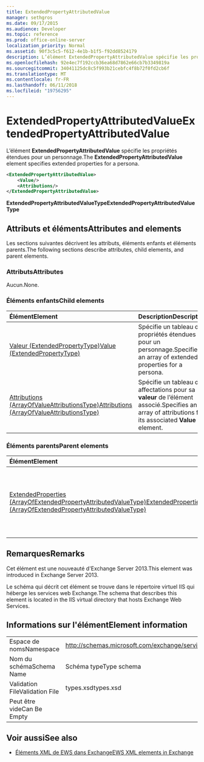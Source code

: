 ```yaml
---
title: ExtendedPropertyAttributedValue
manager: sethgros
ms.date: 09/17/2015
ms.audience: Developer
ms.topic: reference
ms.prod: office-online-server
localization_priority: Normal
ms.assetid: 90f3c5c5-f612-4e1b-b1f5-f92dd8524179
description: L’élément ExtendedPropertyAttributedValue spécifie les propriétés étendues pour un personnage.
ms.openlocfilehash: 92e4ec7f192ccb36ea68d7862e66cb7b3349819a
ms.sourcegitcommit: 34041125dc8c5f993b21cebfc4f8b72f0fd2cb6f
ms.translationtype: MT
ms.contentlocale: fr-FR
ms.lasthandoff: 06/11/2018
ms.locfileid: "19756295"
---
```

# <a name="extendedpropertyattributedvalue"></a><span data-ttu-id="70a9b-103">ExtendedPropertyAttributedValue</span><span class="sxs-lookup"><span data-stu-id="70a9b-103">ExtendedPropertyAttributedValue</span></span>

<span data-ttu-id="70a9b-104">L’élément **ExtendedPropertyAttributedValue** spécifie les propriétés étendues pour un personnage.</span><span class="sxs-lookup"><span data-stu-id="70a9b-104">The **ExtendedPropertyAttributedValue** element specifies extended properties for a persona.</span></span> 
  
```XML
<ExtendedPropertyAttributedValue>
    <Value/>
    <Attributions/>
</ExtendedPropertyAttributedValue>
```

 <span data-ttu-id="70a9b-105">**ExtendedPropertyAttributedValueType**</span><span class="sxs-lookup"><span data-stu-id="70a9b-105">**ExtendedPropertyAttributedValueType**</span></span>
## <a name="attributes-and-elements"></a><span data-ttu-id="70a9b-106">Attributs et éléments</span><span class="sxs-lookup"><span data-stu-id="70a9b-106">Attributes and elements</span></span>

<span data-ttu-id="70a9b-107">Les sections suivantes décrivent les attributs, éléments enfants et éléments parents.</span><span class="sxs-lookup"><span data-stu-id="70a9b-107">The following sections describe attributes, child elements, and parent elements.</span></span>
  
### <a name="attributes"></a><span data-ttu-id="70a9b-108">Attributs</span><span class="sxs-lookup"><span data-stu-id="70a9b-108">Attributes</span></span>

<span data-ttu-id="70a9b-109">Aucun.</span><span class="sxs-lookup"><span data-stu-id="70a9b-109">None.</span></span>
  
### <a name="child-elements"></a><span data-ttu-id="70a9b-110">Éléments enfants</span><span class="sxs-lookup"><span data-stu-id="70a9b-110">Child elements</span></span>

|<span data-ttu-id="70a9b-111">**Élément**</span><span class="sxs-lookup"><span data-stu-id="70a9b-111">**Element**</span></span>|<span data-ttu-id="70a9b-112">**Description**</span><span class="sxs-lookup"><span data-stu-id="70a9b-112">**Description**</span></span>|
|:-----|:-----|
|[<span data-ttu-id="70a9b-113">Valeur (ExtendedPropertyType)</span><span class="sxs-lookup"><span data-stu-id="70a9b-113">Value (ExtendedPropertyType)</span></span>](value-extendedpropertytype.md) <br/> |<span data-ttu-id="70a9b-114">Spécifie un tableau de propriétés étendues pour un personnage.</span><span class="sxs-lookup"><span data-stu-id="70a9b-114">Specifies an array of extended properties for a persona.</span></span>  <br/> |
|[<span data-ttu-id="70a9b-115">Attributions (ArrayOfValueAttributionsType)</span><span class="sxs-lookup"><span data-stu-id="70a9b-115">Attributions (ArrayOfValueAttributionsType)</span></span>](attributions-arrayofvalueattributionstype.md) <br/> |<span data-ttu-id="70a9b-116">Spécifie un tableau des affectations pour sa **valeur** de l’élément associé.</span><span class="sxs-lookup"><span data-stu-id="70a9b-116">Specifies an array of attributions for its associated **Value** element.</span></span>  <br/> |
   
### <a name="parent-elements"></a><span data-ttu-id="70a9b-117">Éléments parents</span><span class="sxs-lookup"><span data-stu-id="70a9b-117">Parent elements</span></span>

|<span data-ttu-id="70a9b-118">**Élément**</span><span class="sxs-lookup"><span data-stu-id="70a9b-118">**Element**</span></span>|<span data-ttu-id="70a9b-119">**Description**</span><span class="sxs-lookup"><span data-stu-id="70a9b-119">**Description**</span></span>|
|:-----|:-----|
|[<span data-ttu-id="70a9b-120">ExtendedProperties (ArrayOfExtendedPropertyAttributedValueType)</span><span class="sxs-lookup"><span data-stu-id="70a9b-120">ExtendedProperties (ArrayOfExtendedPropertyAttributedValueType)</span></span>](extendedproperties-arrayofextendedpropertyattributedvaluetype.md) <br/> |<span data-ttu-id="70a9b-121">Contient les propriétés étendues utilisées pour les opérations de magasin de contacts unifié.</span><span class="sxs-lookup"><span data-stu-id="70a9b-121">Contains the extended properties used for Unified Contact Store operations.</span></span>  <br/> |
   
## <a name="remarks"></a><span data-ttu-id="70a9b-122">Remarques</span><span class="sxs-lookup"><span data-stu-id="70a9b-122">Remarks</span></span>

<span data-ttu-id="70a9b-123">Cet élément est une nouveauté d'Exchange Server 2013.</span><span class="sxs-lookup"><span data-stu-id="70a9b-123">This element was introduced in Exchange Server 2013.</span></span>
  
<span data-ttu-id="70a9b-124">Le schéma qui décrit cet élément se trouve dans le répertoire virtuel IIS qui héberge les services web Exchange.</span><span class="sxs-lookup"><span data-stu-id="70a9b-124">The schema that describes this element is located in the IIS virtual directory that hosts Exchange Web Services.</span></span>
  
## <a name="element-information"></a><span data-ttu-id="70a9b-125">Informations sur l'élément</span><span class="sxs-lookup"><span data-stu-id="70a9b-125">Element information</span></span>

|||
|:-----|:-----|
|<span data-ttu-id="70a9b-126">Espace de noms</span><span class="sxs-lookup"><span data-stu-id="70a9b-126">Namespace</span></span>  <br/> |http://schemas.microsoft.com/exchange/services/2006/types  <br/> |
|<span data-ttu-id="70a9b-127">Nom du schéma</span><span class="sxs-lookup"><span data-stu-id="70a9b-127">Schema Name</span></span>  <br/> |<span data-ttu-id="70a9b-128">Schéma type</span><span class="sxs-lookup"><span data-stu-id="70a9b-128">Type schema</span></span>  <br/> |
|<span data-ttu-id="70a9b-129">Validation File</span><span class="sxs-lookup"><span data-stu-id="70a9b-129">Validation File</span></span>  <br/> |<span data-ttu-id="70a9b-130">types.xsd</span><span class="sxs-lookup"><span data-stu-id="70a9b-130">types.xsd</span></span>  <br/> |
|<span data-ttu-id="70a9b-131">Peut être vide</span><span class="sxs-lookup"><span data-stu-id="70a9b-131">Can Be Empty</span></span>  <br/> ||
   
## <a name="see-also"></a><span data-ttu-id="70a9b-132">Voir aussi</span><span class="sxs-lookup"><span data-stu-id="70a9b-132">See also</span></span>



- [<span data-ttu-id="70a9b-133">Éléments XML de EWS dans Exchange</span><span class="sxs-lookup"><span data-stu-id="70a9b-133">EWS XML elements in Exchange</span></span>](ews-xml-elements-in-exchange.md)

